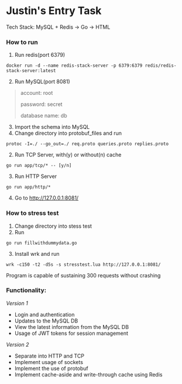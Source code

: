# Justin's Entry Task 

Tech Stack:
MySQL + Redis -> Go -> HTML

### <b>How to run</b>
1) Run redis(port 6379)
```
docker run -d --name redis-stack-server -p 6379:6379 redis/redis-stack-server:latest
```
2) Run MySQL(port 8081)
>account: root
> 
>password: secret
> 
>database name: db
3) Import the schema into MySQL
4) Change directory into protobuf_files and run
```
protoc -I=./ --go_out=./ req.proto queries.proto replies.proto
```
2) Run TCP Server, with(y) or without(n) cache
```
go run app/tcp/* -- [y/n]
```
3) Run HTTP Server
```
go run app/http/*
```
4) Go to http://127.0.0.1:8081/ 

### <b>How to stress test</b>
1) Change directory into stess test
2) Run
```
go run fillwithdummydata.go
```
3) Install wrk and run
```
wrk -c150 -t2 -d5s -s stresstest.lua http://127.0.0.1:8081/
```

Program is capable of sustaining 300 requests without crashing

### <b>Functionality:</b>

<i>Version 1</i>
- Login and authentication
- Updates to the MySQL DB
- View the latest information from the MySQL DB
- Usage of JWT tokens for session management


<i>Version 2</i>
- Separate into HTTP and TCP
- Implement usage of sockets
- Implement the use of protobuf
- Implement cache-aside and write-through cache using Redis


